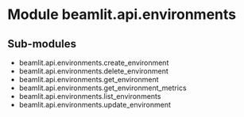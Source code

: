 Module beamlit.api.environments
===============================

Sub-modules
-----------
* beamlit.api.environments.create_environment
* beamlit.api.environments.delete_environment
* beamlit.api.environments.get_environment
* beamlit.api.environments.get_environment_metrics
* beamlit.api.environments.list_environments
* beamlit.api.environments.update_environment